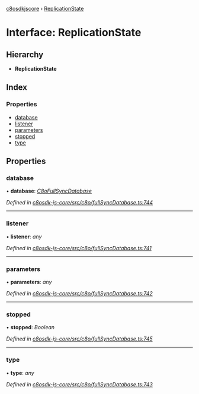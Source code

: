 [c8osdkjscore](../README.md) › [ReplicationState](replicationstate.md)

# Interface: ReplicationState

## Hierarchy

* **ReplicationState**

## Index

### Properties

* [database](replicationstate.md#database)
* [listener](replicationstate.md#listener)
* [parameters](replicationstate.md#parameters)
* [stopped](replicationstate.md#stopped)
* [type](replicationstate.md#type)

## Properties

###  database

• **database**: *[C8oFullSyncDatabase](../classes/c8ofullsyncdatabase.md)*

*Defined in [c8osdk-js-core/src/c8o/fullSyncDatabase.ts:744](https://github.com/convertigo/c8osdk-angular/blob/5eefa5e/src/c8o/fullSyncDatabase.ts#L744)*

___

###  listener

• **listener**: *any*

*Defined in [c8osdk-js-core/src/c8o/fullSyncDatabase.ts:741](https://github.com/convertigo/c8osdk-angular/blob/5eefa5e/src/c8o/fullSyncDatabase.ts#L741)*

___

###  parameters

• **parameters**: *any*

*Defined in [c8osdk-js-core/src/c8o/fullSyncDatabase.ts:742](https://github.com/convertigo/c8osdk-angular/blob/5eefa5e/src/c8o/fullSyncDatabase.ts#L742)*

___

###  stopped

• **stopped**: *Boolean*

*Defined in [c8osdk-js-core/src/c8o/fullSyncDatabase.ts:745](https://github.com/convertigo/c8osdk-angular/blob/5eefa5e/src/c8o/fullSyncDatabase.ts#L745)*

___

###  type

• **type**: *any*

*Defined in [c8osdk-js-core/src/c8o/fullSyncDatabase.ts:743](https://github.com/convertigo/c8osdk-angular/blob/5eefa5e/src/c8o/fullSyncDatabase.ts#L743)*
